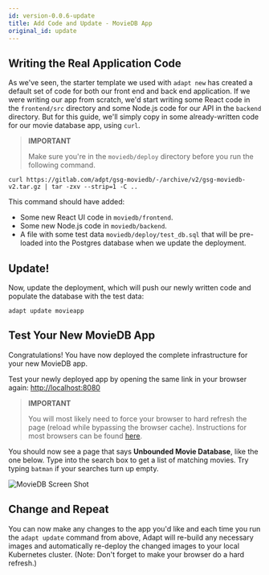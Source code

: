 ```yaml
---
id: version-0.0.6-update
title: Add Code and Update - MovieDB App
original_id: update
---
```


<!-- DOCTOC SKIP -->


## Writing the Real Application Code

As we've seen, the starter template we used with `adapt new` has created a default set of code for both our front end and back end application.
If we were writing our app from scratch, we'd start writing some React code in the `frontend/src` directory and some Node.js code for our API in the `backend` directory.
But for this guide, we'll simply copy in some already-written code for our movie database app, using `curl`.

> **IMPORTANT**
>
> Make sure you're in the `moviedb/deploy` directory before you run the following command.

<!-- doctest command -->

```console
curl https://gitlab.com/adpt/gsg-moviedb/-/archive/v2/gsg-moviedb-v2.tar.gz | tar -zxv --strip=1 -C ..
```

This command should have added:
* Some new React UI code in `moviedb/frontend`.
* Some new Node.js code in `moviedb/backend`.
* A file with some test data `moviedb/deploy/test_db.sql` that will be pre-loaded into the Postgres database when we update the deployment.

## Update!
Now, update the deployment, which will push our newly written code and populate the database with the test data:
<!-- doctest command -->

```console
adapt update movieapp
```

## Test Your New MovieDB App

Congratulations!
You have now deployed the complete infrastructure for your new MovieDB app.

Test your newly deployed app by opening the same link in your browser again: [http://localhost:8080](http://localhost:8080)

> **IMPORTANT**
>
> You will most likely need to force your browser to hard refresh the page (reload while bypassing the browser cache).
> Instructions for most browsers can be found [here](https://en.wikipedia.org/wiki/Wikipedia:Bypass_your_cache#Bypassing_cache).

You should now see a page that says **Unbounded Movie Database**, like the one below.
Type into the search box to get a list of matching movies.
Try typing `batman` if your searches turn up empty.

![MovieDB Screen Shot](assets/getting_started/moviedb.png)

## Change and Repeat

You can now make any changes to the app you'd like and each time you run the `adapt update` command from above, Adapt will re-build any necessary images and automatically re-deploy the changed images to your local Kubernetes cluster.
(Note: Don't forget to make your browser do a hard refresh.)

